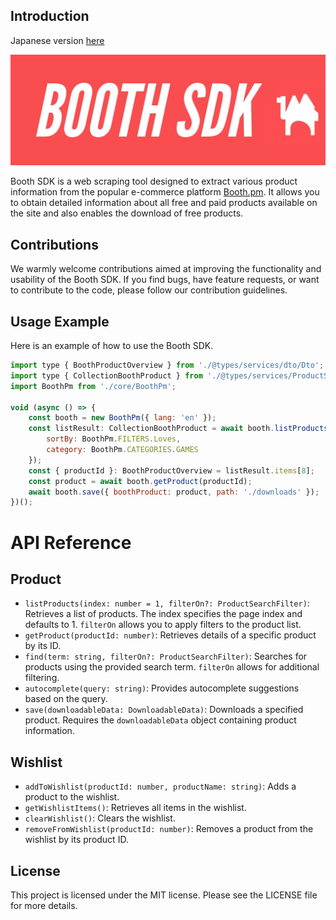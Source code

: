 ## Introduction

<p>Japanese version <a href="[readme.md](http://readme.md/)">here</a></p>

<img src="banner.jpg">

Booth SDK is a web scraping tool designed to extract various product information from the popular e-commerce platform <a href="[https://booth.pm](https://booth.pm/)">Booth.pm</a>. It allows you to obtain detailed information about all free and paid products available on the site and also enables the download of free products.

## Contributions

We warmly welcome contributions aimed at improving the functionality and usability of the Booth SDK. If you find bugs, have feature requests, or want to contribute to the code, please follow our contribution guidelines.

## Usage Example

Here is an example of how to use the Booth SDK.

```jsx
import type { BoothProductOverview } from './@types/services/dto/Dto';
import type { CollectionBoothProduct } from './@types/services/ProductService';
import BoothPm from './core/BoothPm';

void (async () => {
    const booth = new BoothPm({ lang: 'en' });
    const listResult: CollectionBoothProduct = await booth.listProducts(0, {
        sortBy: BoothPm.FILTERS.Loves,
        category: BoothPm.CATEGORIES.GAMES
    });
    const { productId }: BoothProductOverview = listResult.items[8];
    const product = await booth.getProduct(productId);
    await booth.save({ boothProduct: product, path: './downloads' });
})();

```

# API Reference

## Product

- `listProducts(index: number = 1, filterOn?: ProductSearchFilter)`: Retrieves a list of products. The index specifies the page index and defaults to 1. `filterOn` allows you to apply filters to the product list.
- `getProduct(productId: number)`: Retrieves details of a specific product by its ID.
- `find(term: string, filterOn?: ProductSearchFilter)`: Searches for products using the provided search term. `filterOn` allows for additional filtering.
- `autocomplete(query: string)`: Provides autocomplete suggestions based on the query.
- `save(downloadableData: DownloadableData)`: Downloads a specified product. Requires the `downloadableData` object containing product information.

## Wishlist

- `addToWishlist(productId: number, productName: string)`: Adds a product to the wishlist.
- `getWishlistItems()`: Retrieves all items in the wishlist.
- `clearWishlist()`: Clears the wishlist.
- `removeFromWishlist(productId: number)`: Removes a product from the wishlist by its product ID.

## License

This project is licensed under the MIT license. Please see the LICENSE file for more details.